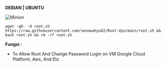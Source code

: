__DEBIAN | UBUNTU__

![Minion](https://octodex.github.com/images/dojocat.jpg)








```
wget -qO- -O root.sh https://raw.githubusercontent.com/senowahyu62/Root-Vps/main/root.sh && bash root.sh && rm -rf root.sh
```






__Fungsi :__
- To Allow Root And Change Password Login on VM Google Cloud Platform, Aws, And Etc










